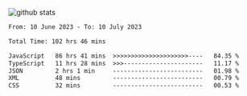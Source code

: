 
![github stats](https://github-readme-stats.vercel.app/api?username=realmahd1&show_icons=true&theme=codeSTACKr&hide_rank=true&count_private=true)

<!--START_SECTION:waka-->

```txt
From: 10 June 2023 - To: 10 July 2023

Total Time: 102 hrs 46 mins

JavaScript   86 hrs 41 mins  >>>>>>>>>>>>>>>>>>>>>----   84.35 %
TypeScript   11 hrs 28 mins  >>>----------------------   11.17 %
JSON         2 hrs 1 min     -------------------------   01.98 %
XML          48 mins         -------------------------   00.79 %
CSS          32 mins         -------------------------   00.53 %
```

<!--END_SECTION:waka-->
